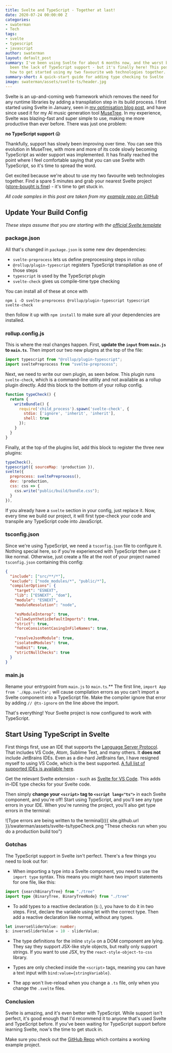 ```yaml
---
title: Svelte and TypeScript - Together at last!
date: 2020-07-24 00:00:00 Z
categories:
- swaterman
- Tech
tags:
- svelte
- typescript
- javascript
author: swaterman
layout: default_post
summary: I've been using Svelte for about 6 months now, and the worst bit has always
  been the lack of TypeScript support - but it's finally here! This post shows you
  how to get started using my two favourite web technologies together.
summary-short: A quick-start guide for adding type checking to Svelte
image: swaterman/assets/svelte-ts/header.jpg
---
```


Svelte is an up-and-coming web framework which removes the need for any runtime libraries by adding a transpilation step in its build process.
I first started using Svelte in January, seen in [my optimisation blog post](https://blog.scottlogic.com/2020/02/17/minesweeper-optimisation.html), and have since used it for my AI music generation tool [MuseTree](https://www.stevenwaterman.uk/musetree/).
In my experience, Svelte was blazing-fast and super simple to use, making me more productive than ever before.
There was just one problem:

**no TypeScript support** 😱

Thankfully, support has slowly been improving over time.
You can see this evolution in MuseTree, with more and more of its code slowly becoming TypeScript as wider support was implemented.
It has finally reached the point where I feel comfortable saying that you can use Svelte with TypeScript, so it's time to spread the word.

Get excited because we're about to use my two favourite web technologies together.
Find a spare 5 minutes and grab your nearest Svelte project ([store-bought is fine](https://github.com/sveltejs/template)) - it's time to get stuck in.

*All code samples in this post are taken from my [example repo on GitHub](https://github.com/stevenwaterman/svelte-ts)*

## Update Your Build Config

*These steps assume that you are starting with the [official Svelte template](https://github.com/sveltejs/template)*

### package.json

All that's changed in `package.json` is some new dev dependencies:

* `svelte-preprocess` lets us define preprocessing steps in rollup
* `@rollup/plugin-typescript` registers TypeScript transpilation as one of those steps
* `typescript` is used by the TypeScript plugin
* `svelte-check` gives us compile-time type checking

You can install all of these at once with

~~~
npm i -D svelte-preprocess @rollup/plugin-typescript typescript svelte-check
~~~

then follow it up with `npm install` to make sure all your dependencies are installed.

### rollup.config.js

This is where the real changes happen.
First, **update the `input` from `main.js` to `main.ts`**.
Then import our two new plugins at the top of the file:

~~~js
import typescript from "@rollup/plugin-typescript";
import sveltePreprocess from "svelte-preprocess";
~~~

Next, we need to write our own plugin, as seen below.
This plugin runs `svelte-check`, which is a command-line utility and not available as a rollup plugin directly.
Add this block to the bottom of your rollup config.

~~~js
function typeCheck() {
  return {
    writeBundle() {
      require('child_process').spawn('svelte-check', {
        stdio: ['ignore', 'inherit', 'inherit'],
        shell: true
      });
    }
  }
}
~~~

Finally, at the top of the plugins list, add this block to register the three new plugins:

~~~js
typeCheck(),
typescript({ sourceMap: !production }),
svelte({
  preprocess: sveltePreprocess(),
  dev: !production,
  css: css => {
    css.write("public/build/bundle.css");
  }
}),
~~~

If you already have a `svelte` section in your config, just replace it.
Now, every time we build our project, it will first type-check your code and transpile any TypeScript code into JavaScript.

### tsconfig.json

Since we're using TypeScript, we need a `tsconfig.json` file to configure it.
Nothing special here, so if you're experienced with TypeScript then use it like normal.
Otherwise, just create a file at the root of your project named `tsconfig.json` containing this config:

~~~json
{
  "include": ["src/**/*"],
  "exclude": ["node_modules/*", "public/*"],
  "compilerOptions": {
    "target": "ESNEXT",
    "lib": ["ESNEXT", "dom"],
    "module": "ESNEXT",
    "moduleResolution": "node",

    "esModuleInterop": true,
    "allowSyntheticDefaultImports": true,
    "strict": true,
    "forceConsistentCasingInFileNames": true,
    
    "resolveJsonModule": true,
    "isolatedModules": true,
    "noEmit": true,
    "strictNullChecks": true
  }
}
~~~

### main.js

Rename your entrypoint from `main.js` to `main.ts`.**
The first line, `import App from './App.svelte';` will cause compilation errors as you can't import a Svelte component into a TypeScript file.
Make the compiler ignore that error by adding `// @ts-ignore` on the line above the import.

That's everything!
Your Svelte project is now configured to work with TypeScript.

## Start Using TypeScript in Svelte

First things first, use an IDE that supports the [Language Server Protocol](https://microsoft.github.io/language-server-protocol/).
That includes VS Code, Atom, Sublime Text, and many others.
It **does not** include JetBrains IDEs.
Even as a die-hard JetBrains fan, I have resigned myself to using VS Code, which is the best supported.
[A full list of supported IDEs is available here](https://microsoft.github.io/language-server-protocol/implementors/tools/).

Get the relevant Svelte extension - such as [Svelte for VS Code](https://marketplace.visualstudio.com/items?itemName=svelte.svelte-vscode).
This adds in-IDE type checks for your Svelte code.

Then simply **change your `<script>` tag to `<script lang="ts">`** in each Svelte component, and you're off!
Start using TypeScript, and you'll see any type errors in your IDE.
When you're running the project, you'll also get type errors in the terminal:

![Type errors are being written to the terminal]({{ site.github.url }}/swaterman/assets/svelte-ts/typeCheck.png "These checks run when you do a production build too")

### Gotchas

The TypeScript support in Svelte isn't perfect.
There's a few things you need to look out for:

* When importing a type into a Svelte component, you need to use the `import type` syntax.
This means you might have two import statements for one file, like this:

~~~ts
import {searchBinaryTree} from "./tree"
import type {BinaryTree, BinaryTreeNode} from "./tree"
~~~

* To add types to a reactive declaration (`$:`), you have to do it in two steps.
First, declare the variable using let with the correct type.
Then add a reactive declaration like normal, without any types.

~~~ts
let inverseSliderValue: number;
$: inverseSliderValue = 10 - sliderValue;
~~~

* The type definitions for the inline `style` on a DOM component are lying.
They say they support JSX-like style objects, but really only support strings.
If you want to use JSX, try the `react-style-object-to-css` library.

* Types are only checked inside the `<script>` tags, meaning you can have a text input with `bind:value={stringVariable}`.

* The app won't live-reload when you change a `.ts` file, only when you change the `.svelte` files.

### Conclusion

Svelte is amazing, and it's even better with TypeScript.
While support isn't perfect, it's good enough that I'd recommend it to anyone that's used Svelte and TypeScript before.
If you've been waiting for TypeScript support before learning Svelte, now's the time to get stuck in.

Make sure you check out the [GitHub Repo](https://github.com/stevenwaterman/svelte-ts) which contains a working example project.
